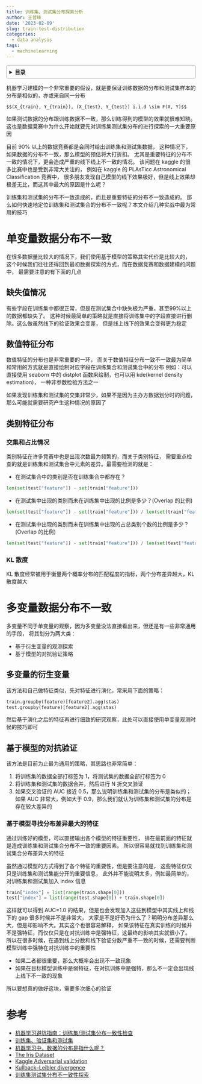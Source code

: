 ```yaml
---
title: 训练集、测试集分布探索分析
author: 王哲峰
date: '2023-02-09'
slug: train-test-distribution
categories:
  - data analysis
tags:
  - machinelearning
---
```


<style>
details {
    border: 1px solid #aaa;
    border-radius: 4px;
    padding: .5em .5em 0;
}
summary {
    font-weight: bold;
    margin: -.5em -.5em 0;
    padding: .5em;
}
details[open] {
    padding: .5em;
}
details[open] summary {
    border-bottom: 1px solid #aaa;
    margin-bottom: .5em;
}
</style>


<details><summary>目录</summary><p>

- [单变量数据分布不一致](#单变量数据分布不一致)
  - [缺失值情况](#缺失值情况)
  - [数值特征分布](#数值特征分布)
  - [类别特征分布](#类别特征分布)
    - [交集和占比情况](#交集和占比情况)
    - [KL 散度](#kl-散度)
- [多变量数据分布不一致](#多变量数据分布不一致)
  - [多变量的衍生变量](#多变量的衍生变量)
  - [基于模型的对抗验证](#基于模型的对抗验证)
    - [基于模型寻找分布差异最大的特征](#基于模型寻找分布差异最大的特征)
- [参考](#参考)
</p></details><p></p>


机器学习建模的一个非常重要的假设，就是要保证训练数据的分布和测试集样本的分布是相似的，亦或来自同一分布

`$$(X_{train}, Y_{train}), (X_{test}, Y_{test}) i.i.d \sim F(X, Y)$$`

如果测试数据的分布跟训练数据不一致，那么训练得到的模型的效果就很难知晓。
这也是数据竞赛中为什么开始就要先对训练集测试集分布的进行探索的一大重要原因

目前 90% 以上的数据竞赛都是会同时给出训练集和测试集数据，
这种情况下，如果数据的分布不一致，那么模型的预估将大打折扣。
尤其是重要特征的分布不一致的情况下，更会造成严重的线下线上不一致的情况。
该问题在 kaggle 的很多比赛中也是受到非常大关注的，
例如在 kaggle 的 PLAsTicc Astronomical Classification 竞赛中，
很多朋友发现自己模型的线下效果极好，但是线上效果却极差无比，而这其中最大的原因是什么呢？

训练集和测试集的分布不一致造成的，而且是重要特征的分布不一致造成的。
那么如何快速地定位训练集和测试集合的分布不一致呢？本文介绍几种实战中最为常用的技巧

# 单变量数据分布不一致

在很多数据量比较大的情况下，我们使用基于模型的策略其实代价是比较大的，
这个时候我们往往还得回到最初数据探索的方式，而在数据竞赛和数据建模的问题中，
最需要注意的有下面的几点

## 缺失值情况

有些字段在训练集中都很正常，但是在测试集合中缺失极为严重，甚至99%以上的数据都缺失了。
这种时候最简单的策略就是直接将训练集中的字段直接进行删除。这么做虽然线下的验证效果会变差，
但是线上线下的效果会变得更为稳定

## 数值特征分布

数值特征的分布也是非常重要的一环，
而关于数值特征分布一致不一致最为简单和常用的方式就是直接绘制对应字段在训练集合和测试集合中的分布
例如：可以直接使用 seaborn 中的 distplot 函数来绘制，也可以用 kde(kernel density estimation)，
一种非参数检验方法之一

如果发现训练集和测试集的交集非常少，如果不是因为主办方数据划分时的问题，
那么可能就需要研究产生这种情况的原因了

## 类别特征分布

### 交集和占比情况

类别特征在许多竞赛中也是出现次数最为频繁的，而关于类别特征，
需要重点检查的就是训练集和测试集合中元素的差异。最需要检测的就是：

* 在测试集合中的类别是否在训练集合中都存在？

```python
len(set(test["feature"]) - set(train["feature"]))
```

* 在测试集中出现的类别而未在训练集中出现的比例是多少？(Overlap 的比例)

```python
len(set(test["feature"]) - set(train["feature"])) / len(set(train["feature"]))
```

* 在测试集中出现的类别而未在训练集中出现的占总类别个数的比例是多少？(Overlap 的比例)

```python
len(set(test["feature"]) - set(train["feature"])) / len(set(test["feature"]) + set(train["feature"]))
```

### KL 散度

KL 散度经常被用于衡量两个概率分布的匹配程度的指标，两个分布差异越大，KL 散度越大

# 多变量数据分布不一致

多变量不同于单变量的观察，因为多变量没法直接看出来，但还是有一些非常通用的手段，
将其划分为两大类：

* 基于衍生变量的观测探索
* 基于模型的对抗验证策略

## 多变量的衍生变量

该方法和自己做特征类似，先对特征进行演化，常采用下面的策略：

```python
train.groupby(feature)[feature2].agg(stas)
test.groupby(feature)[feature2].agg(stas)
```

然后基于演化之后的特征再进行细致的研究观察，此处可以直接使用单变量观测时候的技巧即可

## 基于模型的对抗验证

该方法是目前为止最为通用的策略，其思路也非常简单：

1. 将训练集的数据全部打标签为 1，将测试集的数据全部打标签为 0
2. 将训练集和测试集的数据合并，然后进行 N 折交叉验证
3. 如果交叉验证的 AUC 接近 0.5，那么说明训练集和测试集的分布是类似的；
   如果 AUC 非常大，例如大于 0.9，那么我们就认为训练集和测试集的分布是存在较大差异的
  
### 基于模型寻找分布差异最大的特征

通过训练好的模型，可以直接输出各个模型的特征重要性，
排在最前面的特征就是造成训练集和测试集合分布不一致的重要因素。
所以很容易就找到训练集和测试集合分布差异大的特征

虽然通过模型的方式得到了各个特征的重要性，但是要注意的是，
这些特征仅仅只是训练集和测试集能分开的重要信息，
此外并不能说明太多，例如最简单的，对训练集和测试集加入 index 信息

```python
train["index"] = list(range(train.shape[0]))
test["index"] = list(range(test.shape[0]) + train.shape[0])
```

这样就可以得到 AUC=1.0 的结果，但是也会发现加入这些到模型中其实线上和线下的 gap 很多时候并不是非常大，
大家是不是好奇为什么了？明明分布差异那么大，但是却影响不大。其实这个也很容易解释，
如果该特征在真实训练的时候并不是强特征，而仅仅只是在对抗训练中是强特征，这最终的影响其实就很小了。
所以在很多时候，在遇到线上分数和线下验证分数严重不一致的时候，还需要判断模型训练中强特在对抗训练中的重要性

* 如果二者都很重要，那么大概率会出现不一致现象
* 如果在目标模型训练中是弱特征，在对抗训练中是强特，那么不一定会出现线上线下不一致的现象

所以要想真的做好这块，需要多次细心的验证

# 参考

* [机器学习避坑指南：训练集/测试集分布一致性检查]()
* [训练集、验证集和测试集]()
* [机器学习中，数据的分布是指什么呢？]()
* [The Iris Dataset]()
* [Kaggle Adversarial validation]()
* [Kullback–Leibler divergence]()
* [训练集测试集分布不一致性探索](https://mp.weixin.qq.com/s?__biz=Mzk0NDE5Nzg1Ng==&mid=2247492564&idx=1&sn=269f32f313dcfad888fdb76d8cfab2cc&chksm=c32afa5bf45d734d91d16303b91385acac38b880fbf1397805fdb9684bbfb646edaacb68d12c&scene=21#wechat_redirect)

